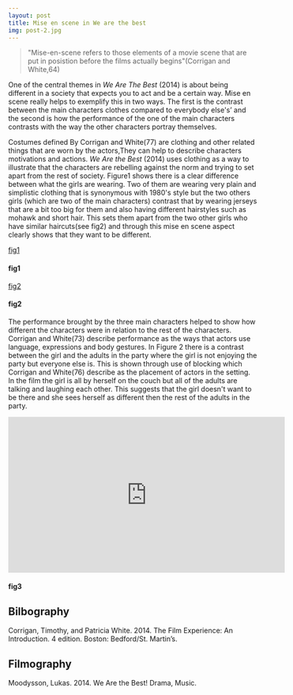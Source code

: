 ```yaml
---
layout: post
title: Mise en scene in We are the best
img: post-2.jpg
---
```

> "Mise-en-scene refers to those elements of a movie scene that are put in posistion before the films actually begins"(Corrigan and White,64)

One of the central themes in _We Are The Best_ (2014) is about being different in a society that expects you to act and be a certain way. Mise en scene really helps to exemplify this in two ways. The first is the contrast between the main characters clothes compared to everybody else's’ and the second is how the performance of the one of the main characters contrasts with the way the other characters portray themselves. 

Costumes defined By Corrigan and White(77) are clothing and other related things that are worn by the actors,They can help to describe characters motivations and actions. _We Are the Best_ (2014) uses clothing as a way to illustrate that the characters are rebelling against the norm and trying to set apart from the rest of society. Figure1 shows there is a clear difference between what the girls are wearing. Two of them are wearing very plain and simplistic clothing that is synonymous with 1980's style but the two others girls (which are two of the main characters) contrast that by wearing jerseys that are a bit too big for them and also having different hairstyles such as mohawk and short hair. This sets them apart from the two other girls who have similar haircuts(see fig2) and through this mise en scene aspect clearly shows that they want to be different.


[fig1]({{site.baseurl}}/img/post2/fig1.jpg)
#### fig1

[fig2]({{site.baseurl}}/img/post2/fig2.jpg)
#### fig2

The performance brought by the three main characters helped to show how different the characters were in relation to the rest of the characters. Corrigan and White(73) describe performance as the ways that actors use language, expressions and body gestures. In Figure 2 there is a contrast between the girl and the adults in the party where the girl is not enjoying the party but everyone else is. This is shown through use of blocking which Corrigan and White(76) describe as the placement of actors in the setting. In the film the girl is all by herself on the couch but all of the adults are talking and laughing each other. This suggests that the girl doesn't want to be there and she sees herself as different then the rest of the adults in the party.

<iframe width="560" height="315" src="https://www.youtube.com/embed/QFOcXaXQsF4" frameborder="0" allowfullscreen></iframe>

#### fig3

## Bilbography
Corrigan, Timothy, and Patricia White. 2014. The Film Experience: An Introduction. 4 edition. Boston: Bedford/St. Martin’s.

## Filmography
Moodysson, Lukas. 2014. We Are the Best! Drama, Music.
